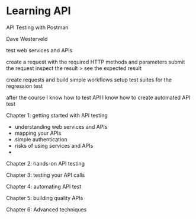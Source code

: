 # Learning API

API Testing with Postman

Dave Westerveld

test web services and APIs

create a request with the required HTTP methods and parameters
submit the request
inspect the result > see the expected result

create requests and build simple workflows
setup test suites for the regression test

after the course
I know how to test API
I know how to create automated API test



Chapter 1: getting started with API testing
- understanding web services and APIs
- mapping your APIs
- simple authentication
- risks of using services and APIs
- 
Chapter 2: hands-on API testing

Chapter 3: testing your API calls

Chapter 4: automating API test

Chapter 5: building quality APIs

Chapter 6: Advanced techniques
